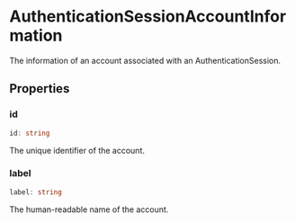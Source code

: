 # AuthenticationSessionAccountInformation

The information of an account associated with an AuthenticationSession.

## Properties

### id

```typescript
id: string
```

The unique identifier of the account.

### label

```typescript
label: string
```

The human-readable name of the account.